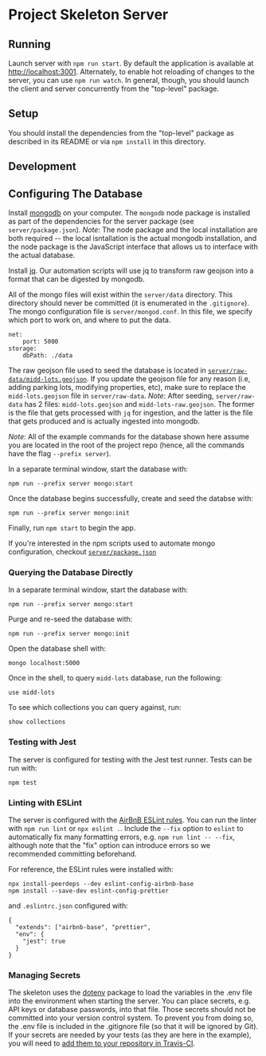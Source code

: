 # Project Skeleton Server

## Running

Launch server with `npm run start`. By default the application is available at <http://localhost:3001>. Alternately, to enable hot reloading of changes to the server, you can use `npm run watch`. In general, though, you should launch the client and server concurrently from the "top-level" package.

## Setup

You should install the dependencies from the "top-level" package as described in its README or via `npm install` in this directory.

## Development

## Configuring The Database

Install [mongodb](https://docs.mongodb.com/manual/administration/install-community/) on your computer. The `mongodb` node package is installed as part of the dependencies for the server package (see `server/package.json`). _Note_: The node package and the local installation are both required -- the local isntallation is the actual mongodb installation, and the node package is the JavaScript interface that allows us to interface with the actual database.

Install [jq](https://stedolan.github.io/jq/download/). Our automation scripts will use jq to transform raw geojson into a format that can be digested by mongodb.

All of the mongo files will exist within the `server/data` directory. This directory should never be committed (it is enumerated in the `.gitignore`). The mongo configuration file is `server/mongod.conf`. In this file, we specify which port to work on, and where to put the data.

```
net:
    port: 5000
storage:
    dbPath: ./data
```

The raw geojson file used to seed the database is located in [`server/raw-data/midd-lots.geojson`](raw-data/midd-lots.geojson). If you update the geojson file for any reason (i.e, adding parking lots, modifying properties, etc), make sure to replace the `midd-lots.geojson` file in `server/raw-data`. _Note_: After seeding, `server/raw-data` has 2 files: `midd-lots.geojson` and `midd-lots-raw.geojson`. The former is the file that gets processed with `jq` for ingestion, and the latter is the file that gets produced and is actually ingested into mongodb.

_Note_: All of the example commands for the database shown here assume you are located in the root of the project repo (hence, all the commands have the flag `--prefix server`).

In a separate terminal window, start the database with:

```
npm run --prefix server mongo:start
```

Once the database begins successfully, create and seed the databse with:

```
npm run --prefix server mongo:init
```

Finally, run `npm start` to begin the app.

If you're interested in the npm scripts used to automate mongo configuration, checkout [`server/package.json`](package.json)

### Querying the Database Directly

In a separate terminal window, start the database with:

```
npm run --prefix server mongo:start
```

Purge and re-seed the database with:

```
npm run --prefix server mongo:init
```

Open the database shell with:

```
mongo localhost:5000
```

Once in the shell, to query `midd-lots` database, run the following:

```
use midd-lots
```

To see which collections you can query against, run:

```
show collections
```

### Testing with Jest

The server is configured for testing with the Jest test runner. Tests can be run with:

```
npm test
```

### Linting with ESLint

The server is configured with the [AirBnB ESLint rules](https://github.com/airbnb/javascript). You can run the linter with `npm run lint` or `npx eslint .`. Include the `--fix` option to `eslint` to automatically fix many formatting errors, e.g. `npm run lint -- --fix`, although note that the "fix" option can introduce errors so we recommended committing beforehand.

For reference, the ESLint rules were installed with:

```
npx install-peerdeps --dev eslint-config-airbnb-base
npm install --save-dev eslint-config-prettier
```

and `.eslintrc.json` configured with:

```
{
  "extends": ["airbnb-base", "prettier",
  "env": {
    "jest": true
  }
}
```

### Managing Secrets

The skeleton uses the [dotenv](https://www.npmjs.com/package/dotenv) package to load the variables in the .env file into the environment when starting the server. You can place secrets, e.g. API keys or database passwords, into that file. Those secrets should not be committed into your version control system. To prevent you from doing so, the .env file is included in the .gitignore file (so that it will be ignored by Git). If your secrets are needed by your tests (as they are here in the example), you will need to [add them to your repository in Travis-CI](https://docs.travis-ci.com/user/environment-variables/).
